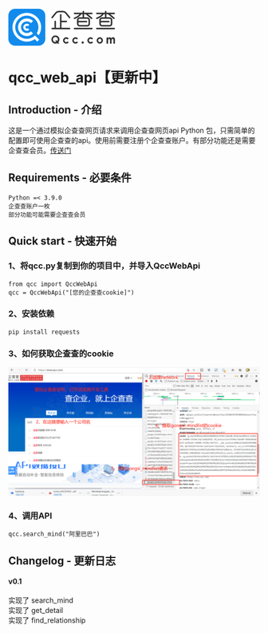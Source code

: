 ![Image text](https://raw.githubusercontent.com/HUANGZHENJIE2/qcc_web_api/main/logo4.png)
# qcc_web_api【更新中】
## Introduction - 介绍
这是一个通过模拟企查查网页请求来调用企查查网页api Python 包，只需简单的配置即可使用企查查的api。使用前需要注册个企查查账户。有部分功能还是需要企查查会员。[传送门](https://www.qcc.com/)
## Requirements - 必要条件
```
Python =< 3.9.0
企查查账户一枚
部分功能可能需要企查查会员
```

## Quick start - 快速开始
### 1、将qcc.py复制到你的项目中，并导入QccWebApi
```
from qcc import QccWebApi
qcc = QccWebApi("[您的企查查cookie]")
```
### 2、安装依赖
```
pip install requests
```
### 3、如何获取企查查的cookie
![Image text](https://raw.githubusercontent.com/HUANGZHENJIE2/qcc_web_api/main/%E5%BE%AE%E4%BF%A1%E6%88%AA%E5%9B%BE_20210118233422.png)
### 4、调用API
```
qcc.search_mind("阿里巴巴")
```
## Changelog - 更新日志
#### v0.1
实现了 search_mind  
实现了 get_detail  
实现了 find_relationship  



